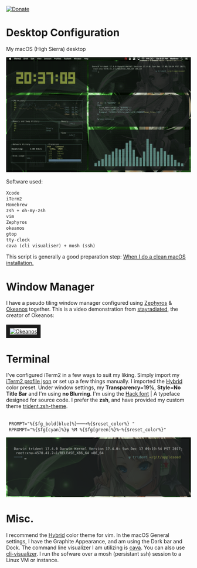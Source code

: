 [![Donate](https://img.shields.io/badge/Donate-PayPal-green.svg)](https://www.paypal.com/cgi-bin/webscr?cmd=_s-xclick&hosted_button_id=KYEHRWKYCD3A2)

<h1>Desktop Configuration</h1>

My macOS (High Sierra) desktop 

![macOS](/img/macOS.gif)

Software used:
```
Xcode
iTerm2
Homebrew
zsh + oh-my-zsh
vim
Zephyros
okeanos
gtop
tty-clock
cava (cli visualiser) + mosh (ssh)
```

This script is generally a good preparation step: <a href="https://github.com/mzdr/macOS"> When I do a clean macOS installation.</a>

<h1>Window Manager</h1>
I have a pseudo tiling window manager configured using <a href="https://github.com/sdegutis/zephyros">Zephyros</a> & <a href="https://github.com/stayradiated/okeanos">Okeanos</a> together. This is a video demonstration from <a href="https://github.com/stayradiated">stayradiated</a>, the creator of Okeanos: 
<br><br>
<a href="http://www.youtube.com/watch?feature=player_embedded&v=10Zwc6r5sLs
" target="_blank"><img src="http://img.youtube.com/vi/10Zwc6r5sLs/0.jpg" 
alt="Okeanos" width="240" height="180" border="10" /></a>

<h1>Terminal</h1>
I've configured iTerm2 in a few ways to suit my liking. Simply import my <a href="https://github.com/mattinclude/macOS/tree/master/configs">iTerm2 profile json</a> or set up a few things manually. I imported the <a href="https://github.com/mattinclude/macOS/tree/master/configs">Hybrid</a> color preset. Under window settings, my <strong>Transparency=19%</strong>, <strong>Style=No Title Bar</strong> and I'm using <strong>no Blurring</strong>. I'm using the <a href="https://github.com/mattinclude/macOS/tree/master/configs">Hack font</a> | A typeface designed for source code. I prefer the <strong>zsh</strong>, and have provided my custom theme <a href="https://github.com/mattinclude/macOS/tree/master/configs">trident.zsh-theme</a>. 
<br><br>

```
 PROMPT="%{$fg_bold[blue]%}───╼%{$reset_color%} "
 RPROMPT="%{$fg[cyan]%}ψ %M %{$fg[green]%}%~%{$reset_color%}"
```

![macOS](/img/trident_zsh.png)

<h1>Misc.</h1>
I recommend the <a href="https://github.com/mattinclude/macOS/tree/master/configs">Hybrid</a> color theme for vim. In the macOS General settings, I have the Graphite Appearance, and am using the Dark bar and Dock. The command line visualizer I am utilizing is <a href="https://github.com/karlstav/cava">cava</a>. You can also use <a href="https://github.com/dpayne/cli-visualizer">cli-visualizer</a>. I run the sofware over a mosh (persistant ssh) session to a Linux VM or instance.   
